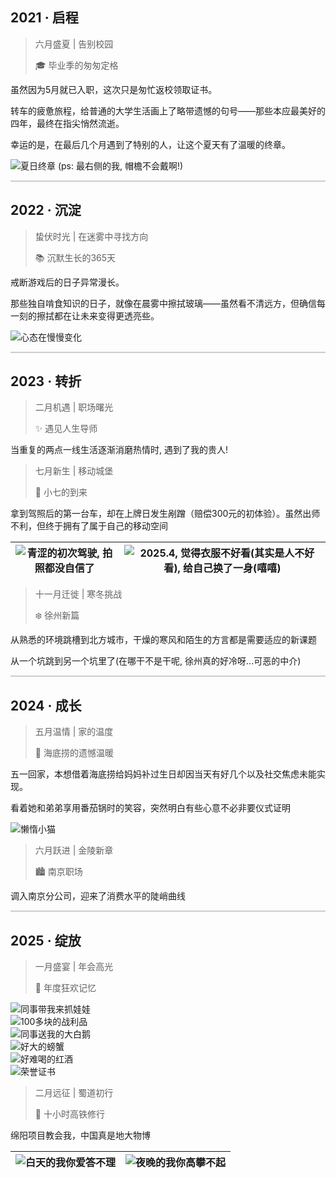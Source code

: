 ## 2021 · 启程

> 六月盛夏 | 告别校园
> 
> 🎓 毕业季的匆匆定格

虽然因为5月就已入职，这次只是匆忙返校领取证书。

转车的疲惫旅程，给普通的大学生活画上了略带遗憾的句号——那些本应最美好的四年，最终在指尖悄然流逝。

幸运的是，在最后几个月遇到了特别的人，让这个夏天有了温暖的终章。

![](images/me/21-6-coll.jpg "夏日终章 (ps: 最右侧的我, 帽檐不会戴啊!)")

<hr style="height: 2px; border: none; background: #ccc; margin: 1em 0;">

## 2022 · 沉淀

> 蛰伏时光 | 在迷雾中寻找方向
> 
> 📚 沉默生长的365天

戒断游戏后的日子异常漫长。

那些独自啃食知识的日子，就像在晨雾中擦拭玻璃——虽然看不清远方，但确信每一刻的擦拭都在让未来变得更透亮些。

<img src="images/me/22-ao.jpg" alt="心态在慢慢变化" title="心态在慢慢变化" style="max-width: 300px; height: auto;" />

<hr style="height: 2px; border: none; background: #ccc; margin: 1em 0;">

## 2023 · 转折

> 二月机遇 | 职场曙光
> 
> ✨ 遇见人生导师

当重复的两点一线生活逐渐消磨热情时, 遇到了我的贵人!

> 七月新生 | 移动城堡
> 
> 🚗 小七的到来

拿到驾照后的第一台车，却在上牌日发生剐蹭（赔偿300元的初体验）。虽然出师不利，但终于拥有了属于自己的移动空间

| <img src="images/me/23-7-che.jpg" title="青涩的初次驾驶, &#10;拍照都没自信了"> | <img src="images/me/23-7-che1.jpg" title="2025.4, 觉得衣服不好看(其实是人不好看), &#10;给自己换了一身(嘻嘻)"> |
|------------------------------------------------------------------|----------------------------------------------------------------------------------------|

> 十一月迁徙 | 寒冬挑战
> 
> ❄️ 徐州新篇

从熟悉的环境跳槽到北方城市，干燥的寒风和陌生的方言都是需要适应的新课题

从一个坑跳到另一个坑里了(在哪干不是干呢, 徐州真的好冷呀...可恶的中介)

<hr style="height: 2px; border: none; background: #ccc; margin: 1em 0;">

## 2024 · 成长

> 五月温情 | 家的温度
> 
> 🍲 海底捞的遗憾温暖

五一回家，本想借着海底捞给妈妈补过生日却因当天有好几个以及社交焦虑未能实现。

看着她和弟弟享用番茄锅时的笑容，突然明白有些心意不必非要仪式证明

<img src="images/me/24-5-cat.jpg" alt="懒惰小猫" title="懒惰小猫" style="max-width: 300px; height: auto;" />

> 六月跃进 | 金陵新章
> 
> 🏙️ 南京职场

调入南京分公司，迎来了消费水平的陡峭曲线

<hr style="height: 2px; border: none; background: #ccc; margin: 1em 0;">

## 2025 · 绽放

> 一月盛宴 | 年会高光
> 
> 🎉 年度狂欢记忆

<div class="swiper" id="swiper1">
    <div class="swiper-wrapper">
        <div class="swiper-slide"><img src="images/me/25-1-wa.jpg" alt="同事带我来抓娃娃"></div>
        <div class="swiper-slide"><img src="images/me/25-1-zhan.jpg" alt="100多块的战利品"></div>
        <div class="swiper-slide"><img src="images/me/25-1-ya.jpg" alt="同事送我的大白鹅"></div>
        <div class="swiper-slide"><img src="images/me/25-1-xia.jpg" alt="好大的螃蟹"></div>
        <div class="swiper-slide"><img src="images/me/25-1-jiu.jpg" alt="好难喝的红酒"></div>
        <div class="swiper-slide"><img src="images/me/25-1-jiang.jpg" alt="荣誉证书"></div>
    </div>
</div>

> 二月远征 | 蜀道初行
> 
> 🚄 十小时高铁修行

绵阳项目教会我，中国真是地大物博

| <img src="images/me/25-2-sc1.jpg" title="白天的我你爱答不理"> | <img src="images/me/25-2-sc.jpg" title="夜晚的我你高攀不起"> |
|------------------------------------------------------|-----------------------------------------------------|
